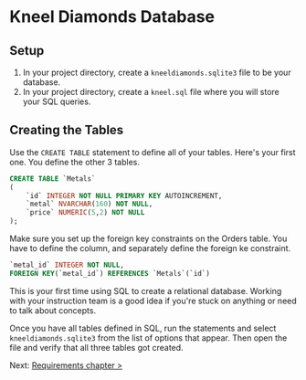 # Kneel Diamonds Database

## Setup

1. In your project directory, create a `kneeldiamonds.sqlite3` file to be your database.
2. In your project directory, create a `kneel.sql` file where you will store your SQL queries.

## Creating the Tables

Use the `CREATE TABLE` statement to define all of your tables. Here's your first one. You define the other 3 tables.

```sql
CREATE TABLE `Metals`
(
    `id` INTEGER NOT NULL PRIMARY KEY AUTOINCREMENT,
    `metal` NVARCHAR(160) NOT NULL,
    `price` NUMERIC(5,2) NOT NULL
);
```

Make sure you set up the foreign key constraints on the Orders table. You have to define the column, and separately define the foreign ke constraint.

```sql
`metal_id` INTEGER NOT NULL,
FOREIGN KEY(`metal_id`) REFERENCES `Metals`(`id`)
```

This is your first time using SQL to create a relational database. Working with your instruction team is a good idea if you're stuck on anything or need to talk about concepts.

Once you have all tables defined in SQL, run the statements and select `kneeldiamonds.sqlite3` from the list of options that appear. Then open the file and verify that all three tables got created.

Next: [Requirements chapter >](./KD_REQUIREMENTS.md)